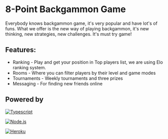 8-Point Backgammon Game
==============
Everybody knows backgammon game, it's very popular and have lot's of funs. What we offer is the new way of playing backgammon, it's new thinking, new strategies, new challenges. It's must try game!


Features:
---------
* Ranking - Play and get your position in Top players list, we are using Elo ranking system.
* Rooms - Where you can filter players by their level and game modes
* Tournaments - Weekly tournaments and three prizes
* Messaging - For finding new friends online



Powered by
----------
[![Typescript](http://www.typescriptlang.org/content/images/logo_small.png)](http://www.typescriptlang.org/)

[![Node.js](http://nodejs.org/images/logos/nodejs.png)](http://nodejs.org)

[![Heroku](https://d1lpkba4w1baqt.cloudfront.net/heroku-logo-light-300x100.png)](http://heroku.com)

